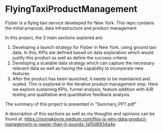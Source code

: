 # FlyingTaxiProductManagement
Flyber is a flying taxi service developed for New York. This repo contains the initial proposal, data infrastructure and product management

In this project, the 3 main sections explored are:

1. Developing a launch strategy for Flyber in New York, using ground taxi data. In this, KPIs are defined based on data exploration which would justify this product as well as define the success criteria
2. Developing a scalable data strategy which can capture the necessary relevant data as well as having the capability to incorporate new features
3. After the product has been launched, it needs to be maintained and scaled. This is explored in the iterative product management step. Here we explore sustaining KPIs, funnel analysis, feature addition with A/B testing and qualitative and quantitative feedback analysis.

The summary of this project is presented in "Summary_PPT.pdf"

A description of this sections as well as my thoughts and opinions can be found at: https://moinakpyne.medium.com/this-is-why-data-product-management-is-easier-than-it-sounds-1a10d9934a4e

